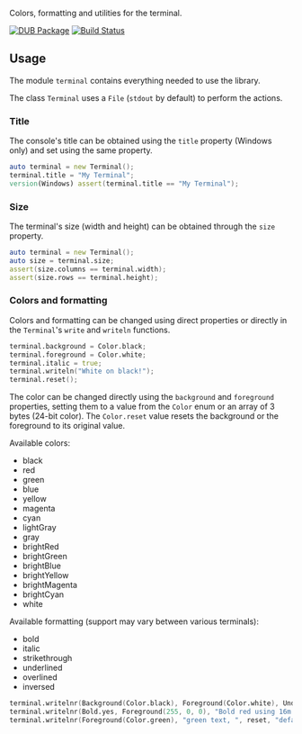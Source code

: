 ﻿Colors, formatting and utilities for the terminal.

[![DUB Package](https://img.shields.io/dub/v/terminal.svg)](https://code.dlang.org/packages/terminal)
[![Build Status](https://travis-ci.org/Kripth/terminal-utils.svg?branch=master)](https://travis-ci.org/Kripth/terminal-utils)

## Usage

The module `terminal` contains everything needed to use the library.

The class `Terminal` uses a `File` (`stdout` by default) to perform the actions.

### Title

The console's title can be obtained using the `title` property (Windows only) and set using the same property.

```d
auto terminal = new Terminal();
terminal.title = "My Terminal";
version(Windows) assert(terminal.title == "My Terminal");
```

### Size

The terminal's size (width and height) can be obtained through the `size` property.

```d
auto terminal = new Terminal();
auto size = terminal.size;
assert(size.columns == terminal.width);
assert(size.rows == terminal.height);
```

### Colors and formatting

Colors and formatting can be changed using direct properties or directly in the `Terminal`'s `write` and `writeln` functions.

```d
terminal.background = Color.black;
terminal.foreground = Color.white;
terminal.italic = true;
terminal.writeln("White on black!");
terminal.reset();
```

The color can be changed directly using the `background` and `foreground` properties, setting them to a value from the `Color` enum or an array of 3 bytes (24-bit color).
The `Color.reset` value resets the background or the foreground to its original value.

Available colors:
- black
- red
- green
- blue
- yellow
- magenta
- cyan
- lightGray
- gray
- brightRed
- brightGreen
- brightBlue
- brightYellow
- brightMagenta
- brightCyan
- white

Available formatting (support may vary between various terminals):
- bold
- italic
- strikethrough
- underlined
- overlined
- inversed

```d
terminal.writelnr(Background(Color.black), Foreground(Color.white), Underlined.yes, "Underlined white on black!");
terminal.writelnr(Bold.yes, Foreground(255, 0, 0), "Bold red using 16m colors! ", Bold.no, "Just red.");
terminal.writelnr(Foreground(Color.green), "green text, ", reset, "default text");
```
